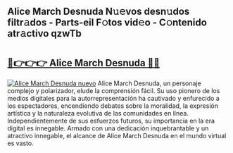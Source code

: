 ## Alice March Desnuda N𝚞𝚎vos desn𝚞dos filtr𝚊dos - Parts-eiI F𝚘tos vid𝚎o - C𝚘ntenido atr𝚊ctivo qzwTb

# <h2><a href="http://mb4qtw.tromn.icu/?c=Alice+March+Desnuda">🔗👉👉👉 Alice March Desnuda 🔗🔗</a></h2>

[![Alice March Desnuda nuevo](https://i.imgur.com/pEAQMta.gif)](http://mb4qtw.tromn.icu/?c=Alice+March+Desnuda)
Alice March Desnuda, un personaje complejo y polarizador, elude la comprensión fácil. Su uso pionero de los medios digitales para la autorrepresentación ha cautivado y enfurecido a los espectadores, encendiendo debates sobre la moralidad, la expresión artística y la naturaleza evolutiva de las comunidades en línea. Independientemente de sus esfuerzos futuros, su importancia en la era digital es innegable. Armado con una dedicación inquebrantable y un atractivo innegable, el alcance de Alice March Desnuda en el mundo virtual es vasto.
